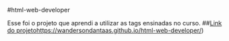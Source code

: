 #html-web-developer

Esse foi o projeto que aprendi a utilizar as tags ensinadas no curso.
##[Link do projeto](https://wandersondantaas.github.io/html-web-developer/)https://wandersondantaas.github.io/html-web-developer/)

